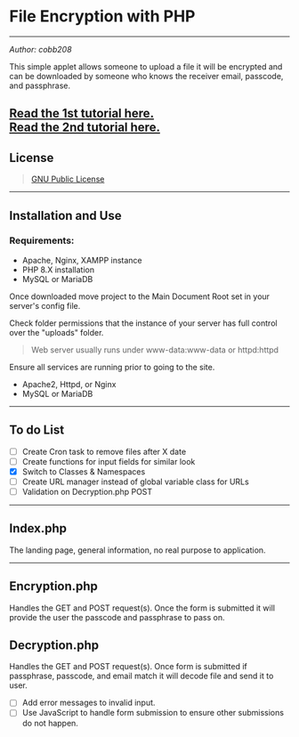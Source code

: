 # File Encryption with PHP
___

*Author: cobb208*

This simple applet allows someone to upload a file it will be encrypted and can be downloaded 
by someone who knows the receiver email, passcode, and passphrase.

[Read the 1st tutorial here.](https://goodeveningtech.com/2022/03/lock-down-encryption-with-php/)
<br>
[Read the 2nd tutorial here.](https://goodeveningtech.com/2022/03/better-encryption-with-php/)
---
## License
> [GNU Public License](https://www.gnu.org/licenses/gpl-3.0.en.html)
---

## Installation and Use

### Requirements:

- Apache, Nginx, XAMPP instance 
- PHP 8.X installation
- MySQL or MariaDB

Once downloaded move project to the Main Document Root set in your server's config file.

Check folder permissions that the instance of your server has full control over the "uploads" folder. 

> Web server usually runs under www-data:www-data or httpd:httpd

Ensure all services are running prior to going to the site. 

- Apache2, Httpd, or Nginx
- MySQL or MariaDB 

---

## To do List
- [ ] Create Cron task to remove files after X date
- [ ] Create functions for input fields for similar look
- [x] Switch to Classes & Namespaces
- [ ] Create URL manager instead of global variable class for URLs
- [ ] Validation on Decryption.php POST

---

## Index.php

The landing page, general information, no real purpose to application.

---

## Encryption.php

Handles the GET and POST request(s). Once the form is submitted it will provide the user the passcode and passphrase to pass on.

## Decryption.php

Handles the GET and POST request(s). Once form is submitted if passphrase, passcode, and email match it will decode file and send it to user.

- [ ] Add error messages to invalid input.
- [ ] Use JavaScript to handle form submission to ensure other submissions do not happen.